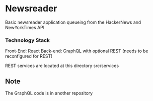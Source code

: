 # Newsreader

Basic newsreader application queueing from the HackerNews and NewYorkTimes API

### Technology Stack

Front-End: React
Back-end: GraphQL with optional REST (needs to be reconfigured for REST)

REST services are located at this directory src/services 

## Note

The GraphQL code is in another repository



